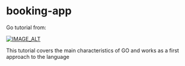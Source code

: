 # booking-app

Go tutorial from:

[![IMAGE_ALT](https://img.youtube.com/vi/yyUHQIec83I/0.jpg)](https://www.youtube.com/watch?v=yyUHQIec83I)

This tutorial covers the main characteristics of GO and works as a first approach to the language

